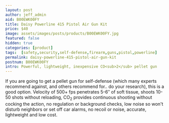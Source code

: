 ```yaml
---
layout: post
author: jeff_admin
aid: B00EWK00FY
title: Daisy Powerline 415 Pistol Air Gun Kit
price: $40
image: assets/images/posts/products/B00EWK00FY.jpg
featured: false
hidden: true
categories: [product]
tags:  [safety,security,self-defense,firearm,guns,pistol,powerline]
permalink: daisy-powerline-415-pistol-air-gun-kit
postnum: B00EWK00FY
intro: Powerful, lightweight, inexpensive CO<sub>2</sub> pellet gun
---
```

If you are going to get a pellet gun for self-defense (which many experts recommend against, and others recommend for.. do your research), this is a good option.  Velocity of 500+ fps penetrates 5-6″ of soft tissue, shoots 10-50 shots without reloading, CO<sub>2</sub> provides continuous shooting without cocking the action, no regulation or background checks, low noise so won't disturb neighbors or set off car alarms, no recoil or noise, accurate, lightweight and low cost.
